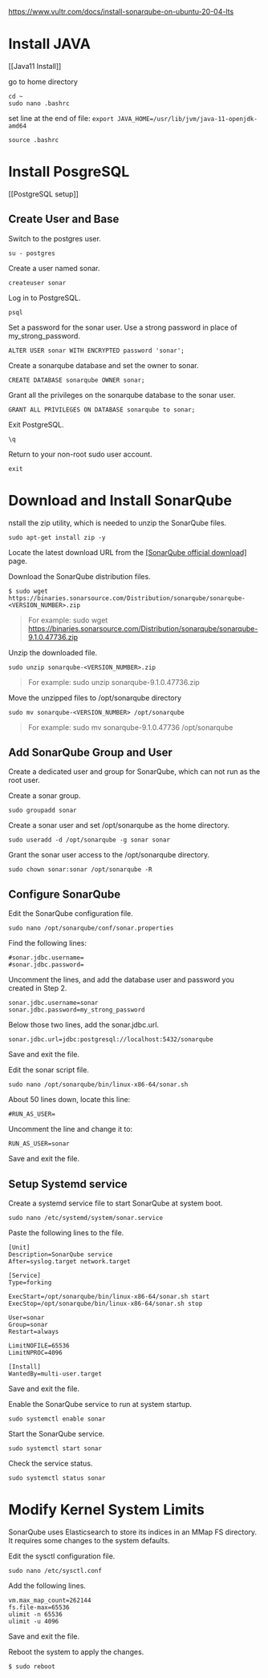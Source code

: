 
https://www.vultr.com/docs/install-sonarqube-on-ubuntu-20-04-lts

# Install JAVA

[[Java11 Install]]

  go to home directory

    cd ~
    sudo nano .bashrc

set line at the end of file: `export JAVA_HOME=/usr/lib/jvm/java-11-openjdk-amd64`

    source .bashrc

# Install PosgreSQL

[[PostgreSQL setup]]

## Create User and Base

Switch to the postgres user.

    su - postgres

Create a user named sonar.

    createuser sonar

Log in to PostgreSQL.

    psql

Set a password for the sonar user. Use a strong password in place of my_strong_password.

    ALTER USER sonar WITH ENCRYPTED password 'sonar';

Create a sonarqube database and set the owner to sonar.

    CREATE DATABASE sonarqube OWNER sonar;

Grant all the privileges on the sonarqube database to the sonar user.

    GRANT ALL PRIVILEGES ON DATABASE sonarqube to sonar;

Exit PostgreSQL.

    \q

Return to your non-root sudo user account.

    exit

# Download and Install SonarQube

nstall the zip utility, which is needed to unzip the SonarQube files.

    sudo apt-get install zip -y

Locate the latest download URL from the [[SonarQube official download]](https://www.sonarqube.org/downloads/) page.

Download the SonarQube distribution files.

    $ sudo wget https://binaries.sonarsource.com/Distribution/sonarqube/sonarqube-<VERSION_NUMBER>.zip

> For example: sudo wget https://binaries.sonarsource.com/Distribution/sonarqube/sonarqube-9.1.0.47736.zip

Unzip the downloaded file.

    sudo unzip sonarqube-<VERSION_NUMBER>.zip

> For example: sudo unzip sonarqube-9.1.0.47736.zip

Move the unzipped files to /opt/sonarqube directory

    sudo mv sonarqube-<VERSION_NUMBER> /opt/sonarqube

> For example: sudo mv sonarqube-9.1.0.47736 /opt/sonarqube

## Add SonarQube Group and User

Create a dedicated user and group for SonarQube, which can not run as the root user.

Create a sonar group.

    sudo groupadd sonar

Create a sonar user and set /opt/sonarqube as the home directory.

    sudo useradd -d /opt/sonarqube -g sonar sonar

Grant the sonar user access to the /opt/sonarqube directory.

    sudo chown sonar:sonar /opt/sonarqube -R

## Configure SonarQube

Edit the SonarQube configuration file.

    sudo nano /opt/sonarqube/conf/sonar.properties

Find the following lines:

    #sonar.jdbc.username=
    #sonar.jdbc.password=

Uncomment the lines, and add the database user and password you created in Step 2.

    sonar.jdbc.username=sonar
    sonar.jdbc.password=my_strong_password

Below those two lines, add the sonar.jdbc.url.

    sonar.jdbc.url=jdbc:postgresql://localhost:5432/sonarqube

Save and exit the file.

Edit the sonar script file.

    sudo nano /opt/sonarqube/bin/linux-x86-64/sonar.sh

About 50 lines down, locate this line:

    #RUN_AS_USER=

Uncomment the line and change it to:

    RUN_AS_USER=sonar

Save and exit the file.


## Setup Systemd service

Create a systemd service file to start SonarQube at system boot.

    sudo nano /etc/systemd/system/sonar.service

Paste the following lines to the file.

    [Unit]
    Description=SonarQube service
    After=syslog.target network.target

    [Service]
    Type=forking

    ExecStart=/opt/sonarqube/bin/linux-x86-64/sonar.sh start
    ExecStop=/opt/sonarqube/bin/linux-x86-64/sonar.sh stop

    User=sonar
    Group=sonar
    Restart=always

    LimitNOFILE=65536
    LimitNPROC=4096

    [Install]
    WantedBy=multi-user.target

Save and exit the file.

Enable the SonarQube service to run at system startup.

    sudo systemctl enable sonar

Start the SonarQube service.

    sudo systemctl start sonar

Check the service status.

    sudo systemctl status sonar

# Modify Kernel System Limits

SonarQube uses Elasticsearch to store its indices in an MMap FS directory. It requires some changes to the system defaults.

Edit the sysctl configuration file.

    sudo nano /etc/sysctl.conf

Add the following lines.

    vm.max_map_count=262144
    fs.file-max=65536
    ulimit -n 65536
    ulimit -u 4096

Save and exit the file.

Reboot the system to apply the changes.

    $ sudo reboot




